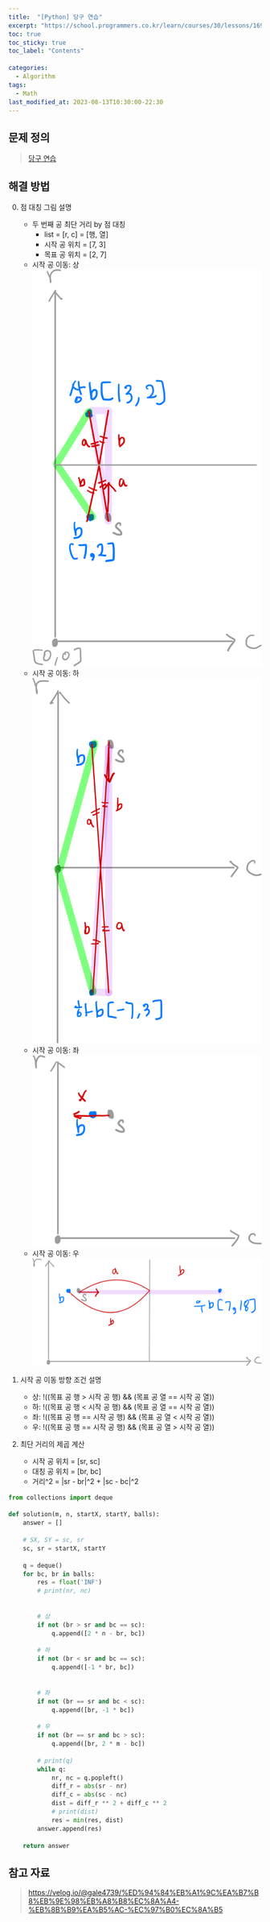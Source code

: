 ```yaml
---
title:  "[Python] 당구 연습"
excerpt: "https://school.programmers.co.kr/learn/courses/30/lessons/169198"
toc: true
toc_sticky: true
toc_label: "Contents"

categories:
  - Algorithm
tags:
  - Math
last_modified_at: 2023-08-13T10:30:00-22:30
---
```


## 문제 정의
> [당구 연습](https://school.programmers.co.kr/learn/courses/30/lessons/169198)  


## 해결 방법  
0. 점 대칭 그림 설명  
    - 두 번째 공 최단 거리 by 점 대칭  
        - list = [r, c] = [행, 열]  
        - 시작 공 위치 = [7, 3]  
        - 목표 공 위치 = [2, 7]  
    - 시작 공 이동: 상  
        ![image](https://github.com/zinee-u/post/blob/master/assets/images/prgrms_169198_tc2_up.png)
    - 시작 공 이동: 하  
        ![image](https://github.com/zinee-u/post/blob/master/assets/images/prgrms_169198_tc2_down.png)  
    - 시작 공 이동: 좌  
        ![image](https://github.com/zinee-u/post/blob/master/assets/images/prgrms_169198_tc2_left.png)  
    - 시작 공 이동: 우  
        ![image](https://github.com/zinee-u/post/blob/master/assets/images/prgrms_169198_tc2_right.png)  

1. 시작 공 이동 방향 조건 설명  
    - 상: !((목표 공 행 > 시작 공 행) && (목표 공 열 == 시작 공 열))  
    - 하: !((목표 공 행 < 시작 공 행) && (목표 공 열 == 시작 공 열))  
    - 좌: !((목표 공 행 == 시작 공 행) && (목표 공 열 < 시작 공 열))  
    - 우: !((목표 공 행 == 시작 공 행) && (목표 공 열 > 시작 공 열))  

2. 최단 거리의 제곱 계산  
    - 시작 공 위치 = [sr, sc]  
    - 대칭 공 위치 = [br, bc]  
    - 거리^2 = |sr - br|^2 + |sc - bc|^2  

```python
from collections import deque

def solution(m, n, startX, startY, balls):
    answer = []
    
    # SX, SY = sc, sr
    sc, sr = startX, startY
    
    q = deque()
    for bc, br in balls:
        res = float('INF')
        # print(nr, nc)
        
        
        # 상
        if not (br > sr and bc == sc):
            q.append([2 * n - br, bc])
        
        # 하
        if not (br < sr and bc == sc):
            q.append([-1 * br, bc])
        
        
        # 좌
        if not (br == sr and bc < sc):
            q.append([br, -1 * bc])
            
        # 우
        if not (br == sr and bc > sc):
            q.append([br, 2 * m - bc])
        
        # print(q)
        while q:
            nr, nc = q.popleft()
            diff_r = abs(sr - nr)
            diff_c = abs(sc - nc)
            dist = diff_r ** 2 + diff_c ** 2
            # print(dist)
            res = min(res, dist)
        answer.append(res)
    
    return answer
```

## 참고 자료
>  https://velog.io/@gale4739/%ED%94%84%EB%A1%9C%EA%B7%B8%EB%9E%98%EB%A8%B8%EC%8A%A4-%EB%8B%B9%EA%B5%AC-%EC%97%B0%EC%8A%B5